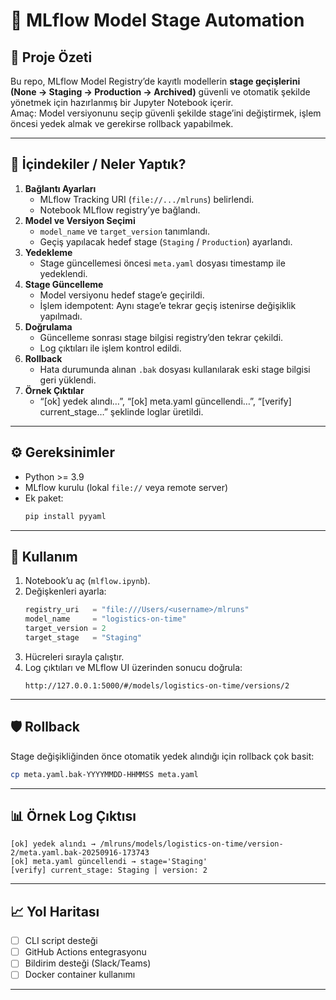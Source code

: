 # 🚀 MLflow Model Stage Automation

## 📌 Proje Özeti
Bu repo, MLflow Model Registry’de kayıtlı modellerin **stage geçişlerini (None → Staging → Production → Archived)** güvenli ve otomatik şekilde yönetmek için hazırlanmış bir Jupyter Notebook içerir.  
Amaç: Model versiyonunu seçip güvenli şekilde stage’ini değiştirmek, işlem öncesi yedek almak ve gerekirse rollback yapabilmek.

---

## 📖 İçindekiler / Neler Yaptık?
1. **Bağlantı Ayarları**
   - MLflow Tracking URI (`file://.../mlruns`) belirlendi.
   - Notebook MLflow registry’ye bağlandı.
2. **Model ve Versiyon Seçimi**
   - `model_name` ve `target_version` tanımlandı.
   - Geçiş yapılacak hedef stage (`Staging` / `Production`) ayarlandı.
3. **Yedekleme**
   - Stage güncellemesi öncesi `meta.yaml` dosyası timestamp ile yedeklendi.
4. **Stage Güncelleme**
   - Model versiyonu hedef stage’e geçirildi.
   - İşlem idempotent: Aynı stage’e tekrar geçiş istenirse değişiklik yapılmadı.
5. **Doğrulama**
   - Güncelleme sonrası stage bilgisi registry’den tekrar çekildi.
   - Log çıktıları ile işlem kontrol edildi.
6. **Rollback**
   - Hata durumunda alınan `.bak` dosyası kullanılarak eski stage bilgisi geri yüklendi.
7. **Örnek Çıktılar**
   - “[ok] yedek alındı…”, “[ok] meta.yaml güncellendi…”, “[verify] current_stage…” şeklinde loglar üretildi.

---

## ⚙️ Gereksinimler
- Python >= 3.9
- MLflow kurulu (lokal `file://` veya remote server)
- Ek paket:  
  ```bash
  pip install pyyaml
  ```

---

## 🚀 Kullanım
1. Notebook’u aç (`mlflow.ipynb`).  
2. Değişkenleri ayarla:  
   ```python
   registry_uri   = "file:///Users/<username>/mlruns"
   model_name     = "logistics-on-time"
   target_version = 2
   target_stage   = "Staging"
   ```
3. Hücreleri sırayla çalıştır.  
4. Log çıktıları ve MLflow UI üzerinden sonucu doğrula:  
   ```
   http://127.0.0.1:5000/#/models/logistics-on-time/versions/2
   ```

---

## 🛡️ Rollback
Stage değişikliğinden önce otomatik yedek alındığı için rollback çok basit:  
```bash
cp meta.yaml.bak-YYYYMMDD-HHMMSS meta.yaml
```

---

## 📊 Örnek Log Çıktısı
```
[ok] yedek alındı → /mlruns/models/logistics-on-time/version-2/meta.yaml.bak-20250916-173743
[ok] meta.yaml güncellendi → stage='Staging'
[verify] current_stage: Staging | version: 2
```

---

## 📈 Yol Haritası
- [ ] CLI script desteği
- [ ] GitHub Actions entegrasyonu
- [ ] Bildirim desteği (Slack/Teams)
- [ ] Docker container kullanımı

---
